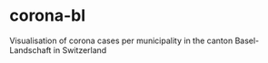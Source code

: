 # corona-bl
Visualisation of corona cases per municipality in the canton Basel-Landschaft in Switzerland
